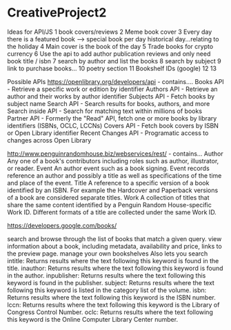 # CreativeProject2

Ideas for API/JS
1 book covers/reviews
2 Meme book cover
3 Every day there is a featured book --> special book per day historical day...relating to the holiday
4 Main cover is the book of the day
5 Trade books for crypto currency
6 Use the api to add author publication reviews and only need book title / isbn 
7 search by author and list the books
8 search by subject 
9 link to purchase books...
10 poetry section
11 Bookshelf IDs (google)
12
13


Possible APIs
https://openlibrary.org/developers/api - contains....
Books API - Retrieve a specific work or edition by identifier
Authors API - Retrieve an author and their works by author identifier
Subjects API - Fetch books by subject name
Search API - Search results for books, authors, and more
Search inside API - Search for matching text within millions of books
Partner API - Formerly the "Read" API, fetch one or more books by library identifiers (ISBNs, OCLC, LCCNs)
Covers API - Fetch book covers by ISBN or Open Library identifier
Recent Changes API - Programatic access to changes across Open Library

http://www.penguinrandomhouse.biz/webservices/rest/ - contains...
Author
Any one of a book's contributors including roles such as author, illustrator, or reader.
Event
An author event such as a book signing. Event records reference an author and possibly a title as well as specifications of the time and place of the event.
Title
A reference to a specific version of a book identified by an ISBN. For example the Hardcover and Paperback versions of a book are considered separate titles.
Work
A collection of titles that share the same content identified by a Penguin Random House-specific Work ID. Different formats of a title are collected under the same Work ID.

https://developers.google.com/books/

search and browse through the list of books that match a given query.
view information about a book, including metadata, availability and price, links to the preview page.
manage your own bookshelves
Also lets you search
intitle: Returns results where the text following this keyword is found in the title.
inauthor: Returns results where the text following this keyword is found in the author.
inpublisher: Returns results where the text following this keyword is found in the publisher.
subject: Returns results where the text following this keyword is listed in the category list of the volume.
isbn: Returns results where the text following this keyword is the ISBN number.
lccn: Returns results where the text following this keyword is the Library of Congress Control Number.
oclc: Returns results where the text following this keyword is the Online Computer Library Center number.


